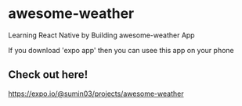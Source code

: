 # awesome-weather
Learning React Native by Building awesome-weather App 


If you download 'expo app' then you can usee this app on your phone 


## Check out here! 
https://expo.io/@sumin03/projects/awesome-weather
